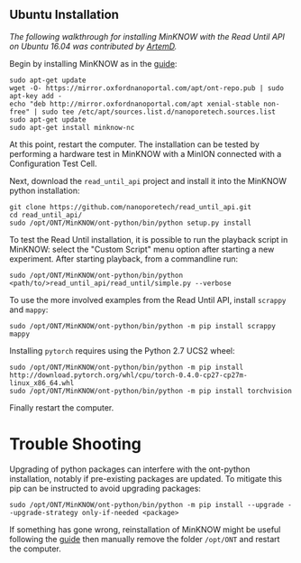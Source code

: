 Ubuntu Installation
-------------------

*The following walkthrough for installing MinKNOW with the Read Until API on
Ubuntu 16.04 was contributed by [ArtemD](https://github.com/danartei).*

Begin by installing MinKNOW as in the [guide](https://community.nanoporetech.com/protocols/experiment-companion-minknow/v/mke_1013_v1_revaj_11apr2016/installing-minknow-on-linu):

    sudo apt-get update
    wget -O- https://mirror.oxfordnanoportal.com/apt/ont-repo.pub | sudo apt-key add -
    echo "deb http://mirror.oxfordnanoportal.com/apt xenial-stable non-free" | sudo tee /etc/apt/sources.list.d/nanoporetech.sources.list
    sudo apt-get update
    sudo apt-get install minknow-nc

At this point, restart the computer. The installation can be tested by
performing a hardware test in MinKNOW with a MinION connected with a
Configuration Test Cell.

Next, download the `read_until_api` project and install it into the MinKNOW
python installation:

    git clone https://github.com/nanoporetech/read_until_api.git
    cd read_until_api/
    sudo /opt/ONT/MinKNOW/ont-python/bin/python setup.py install

To test the Read Until installation, it is possible to run the playback script
in MinKNOW: select the "Custom Script" menu option after starting a new
experiment. After starting playback, from a commandline run:

    sudo /opt/ONT/MinKNOW/ont-python/bin/python <path/to/>read_until_api/read_until/simple.py --verbose

To use the more involved examples from the Read Until API, install `scrappy` and
`mappy`:

    sudo /opt/ONT/MinKNOW/ont-python/bin/python -m pip install scrappy mappy

Installing `pytorch` requires using the Python 2.7 UCS2 wheel:

    sudo /opt/ONT/MinKNOW/ont-python/bin/python -m pip install http://download.pytorch.org/whl/cpu/torch-0.4.0-cp27-cp27m-linux_x86_64.whl
    sudo /opt/ONT/MinKNOW/ont-python/bin/python -m pip install torchvision 

Finally restart the computer.


Trouble Shooting
================

Upgrading of python packages can interfere with the ont-python installation,
notably if pre-existing packages are updated. To mitigate  this pip can be
instructed to avoid upgrading packages:

    sudo /opt/ONT/MinKNOW/ont-python/bin/python -m pip install --upgrade --upgrade-strategy only-if-needed <package>

If something has gone wrong, reinstallation of MinKNOW might be useful
following the [guide](https://community.nanoporetech.com/support/faq/test1/minknow/troubleshooting-MinKNOW/how-do-i-do-a-full-uninstall-of-minknow?search_term=uninstall)
then manually remove the folder `/opt/ONT` and restart the computer.
